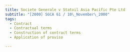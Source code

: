 ```yaml
---
title: Societe Generale v Statoil Asia Pacific Pte Ltd 
subtitle: "[2000] SGCA 61 / 10\_November\_2000"
tags:
  - Contract
  - Contractual terms
  - Construction of contract terms
  - Application of proviso

---
```



